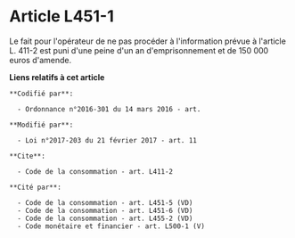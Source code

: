 # Article L451-1

Le fait pour l'opérateur de ne pas procéder à l'information prévue à l'article L. 411-2 est puni d'une peine d'un an
d'emprisonnement et de 150 000 euros d'amende.

**Liens relatifs à cet article**

	**Codifié par**:

	  - Ordonnance n°2016-301 du 14 mars 2016 - art.

	**Modifié par**:

	  - Loi n°2017-203 du 21 février 2017 - art. 11

	**Cite**:

	  - Code de la consommation - art. L411-2

	**Cité par**:

	  - Code de la consommation - art. L451-5 (VD)
	  - Code de la consommation - art. L451-6 (VD)
	  - Code de la consommation - art. L455-2 (VD)
	  - Code monétaire et financier - art. L500-1 (V)
